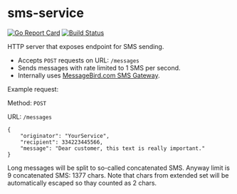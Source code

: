 # sms-service

[![Go Report Card](https://goreportcard.com/badge/github.com/cooldarkdryplace/sms-service)](https://goreportcard.com/report/github.com/cooldarkdryplace/sms-service)
[![Build Status](https://travis-ci.org/cooldarkdryplace/sms-service.svg?branch=master)](https://travis-ci.org/cooldarkdryplace/sms-service)

HTTP server that exposes endpoint for SMS sending. 

* Accepts `POST` requests on URL: `/messages`
* Sends messages with rate limited to 1 SMS per second.
* Internally uses [MessageBird.com SMS Gateway](https://www.messagebird.com/).

Example request:

Method: `POST`

URL: `/messages`
```
{
    "originator": "YourService",
    "recipient": 334223445566,
    "message": "Dear customer, this text is really important."
}
```

Long messages will be split to so-called concatenated SMS. Anyway limit is 9 concatenated SMS: 1377 chars.
Note that chars from extended set will be automatically escaped so thay counted as 2 chars.
